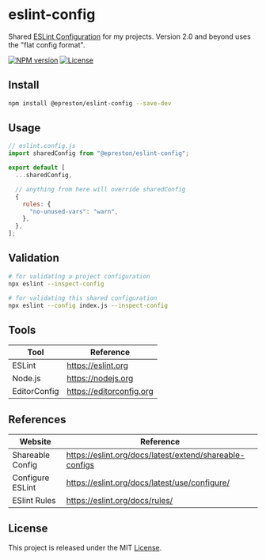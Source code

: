 # eslint-config

Shared [ESLint Configuration](https://eslint.org/docs/latest/extend/shareable-configs) for my projects. Version 2.0 and beyond uses the "flat config format".

[![NPM version][npm-badge]][npm-url]
[![License][license-badge]][license-url]

## Install

```sh
npm install @epreston/eslint-config --save-dev
```

## Usage

```js
// eslint.config.js
import sharedConfig from "@epreston/eslint-config";

export default [
  ...sharedConfig,

  // anything from here will override sharedConfig
  {
    rules: {
      "no-unused-vars": "warn",
    },
  },
];
```

## Validation

```sh
# for validating a project configuration
npx eslint --inspect-config

# for validating this shared configuration
npx eslint --config index.js --inspect-config
```

## Tools

| Tool         | Reference                |
| ------------ | ------------------------ |
| ESLint       | https://eslint.org       |
| Node.js      | https://nodejs.org       |
| EditorConfig | https://editorconfig.org |

## References

| Website          | Reference                                               |
| ---------------- | ------------------------------------------------------- |
| Shareable Config | https://eslint.org/docs/latest/extend/shareable-configs |
| Configure ESLint | https://eslint.org/docs/latest/use/configure/           |
| ESlint Rules     | https://eslint.org/docs/rules/                          |

## License

This project is released under the MIT [License](LICENSE).

[npm-badge]: https://img.shields.io/npm/v/@epreston/eslint-config
[npm-url]: https://www.npmjs.com/package/@epreston/eslint-config
[license-badge]: https://img.shields.io/npm/l/@epreston/eslint-config.svg
[license-url]: LICENSE
